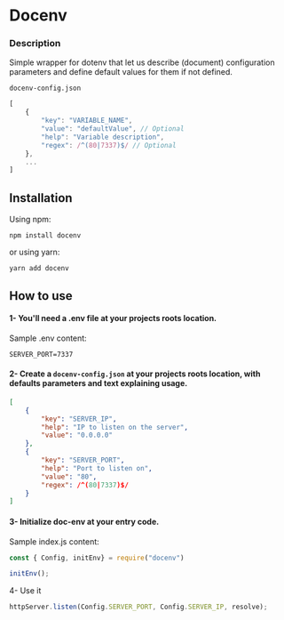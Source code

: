 
# Docenv

### Description

Simple wrapper for dotenv that let us describe (document) configuration parameters and define default values for them if not defined.

`docenv-config.json`
```javascript
[
	{
		"key": "VARIABLE_NAME",
		"value": "defaultValue", // Optional
		"help": "Variable description",
		"regex": /^(80|7337)$/ // Optional
	},
	...
]
```
## Installation

Using npm:

```shell
npm install docenv
```

or using yarn:

```shell
yarn add docenv
```

## How to use

#### 1- You'll need a .env file at your projects roots location.

Sample .env content:

```shell
SERVER_PORT=7337
```

#### 2- Create a `docenv-config.json` at your projects roots location, with defaults parameters and text explaining usage.

```json
[
	{
		"key": "SERVER_IP",
		"help": "IP to listen on the server",
		"value": "0.0.0.0"
	},
	{
		"key": "SERVER_PORT",
		"help": "Port to listen on",
		"value": "80",
		"regex": /^(80|7337)$/
	}
]
```

#### 3- Initialize doc-env at your entry code.
Sample index.js content:
```javascript
const { Config, initEnv} = require("docenv")

initEnv();
```

4- Use it
```javascript
httpServer.listen(Config.SERVER_PORT, Config.SERVER_IP, resolve);
```